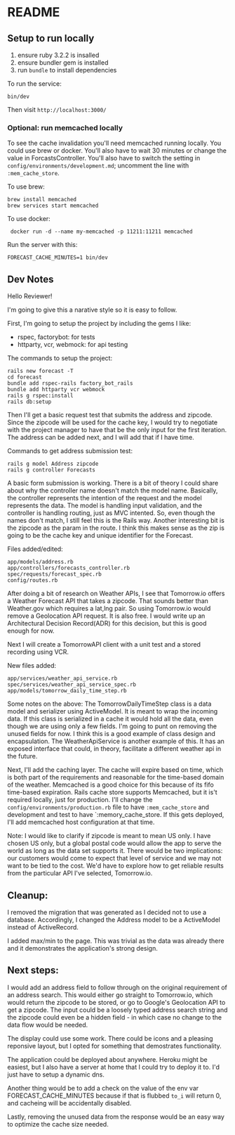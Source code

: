 # README

## Setup to run locally

1. ensure ruby 3.2.2 is insalled
1. ensure bundler gem is installed
1. run `bundle` to install dependencies 

To run the service:
``` shell
bin/dev
```
Then visit `http://localhost:3000/` 

### Optional: run memcached locally 

To see the cache invalidation you'll need memcached running locally. You could
use brew or docker. You'll also have to wait 30 minutes or change the value in
ForcastsController. You'll also have to switch the setting in
`config/environments/development.md`; uncomment the line with `:mem_cache_store`. 

To use brew:

``` shell
brew install memcached
brew services start memcached
```

To use docker:

``` shell
 docker run -d --name my-memcached -p 11211:11211 memcached
```

Run the server with this:

``` shell
FORECAST_CACHE_MINUTES=1 bin/dev 
```


## Dev Notes

Hello Reviewer!

I'm going to give this a narative style so it is easy to follow.

First, I'm going to setup the project by including the gems I like:
- rspec, factorybot: for tests
- httparty, vcr, webmock: for api testing 

The commands to setup the project:

``` shell
rails new forecast -T
cd forecast
bundle add rspec-rails factory_bot_rails 
bundle add httparty vcr webmock
rails g rspec:install
rails db:setup
```

Then I'll get a basic request test that submits the address and zipcode. Since
the zipcode will be used for the cache key, I would try to negotiate with the
project manager to have that be the only input for the first iteration. The
address can be added next, and I will add that if I have time.

Commands to get address submission test:

``` shell
rails g model Address zipcode
rails g controller Forecasts
```
    
A basic form submission is working. There is a bit of theory I could share about
why the controller name doesn't match the model name. Basically, the controller
represents the intention of the request and the model represents the data. The
model is handling input validation, and the controller is handling routing, just
as MVC intented. So, even though the names don't match, I still feel this is the
Rails way. Another interesting bit is the zipcode as the param in the route. I
think this makes sense as the zip is going to be the cache key and unique
identifier for the Forecast.

Files added/edited:

``` shell
app/models/address.rb
app/controllers/forecasts_controller.rb
spec/requests/forecast_spec.rb
config/routes.rb
```

After doing a bit of research on Weather APIs, I see that Tomorrow.io offers a
Weather Forecast API that takes a zipcode. That sounds better than Weather.gov
which requires a lat,lng pair. So using Tomorrow.io would remove a Geolocation
API request. It is also free. I would write up an Architectural Decision
Record(ADR) for this decision, but this is good enough for now.

Next I will create a TomorrowAPI client with a unit test and a stored recording using VCR.

New files added:

``` shell
app/services/weather_api_service.rb
spec/services/weather_api_service_spec.rb
app/models/tomorrow_daily_time_step.rb
```

Some notes on the above: The TomorrowDailyTimeStep class is a data model and serializer using
ActiveModel. It is meant to wrap the incoming data. If this class is serialized
in a cache it would hold all the data, even though we are using only a few
fields. I'm going to punt on removing the unused fields for now. I think this is
a good example of class design and encapsulation. The WeatherApiService is
another example of this. It has an exposed interface that could, in theory,
facilitate a different weather api in the future.

Next, I'll add the caching layer. The cache will expire based on time, which is
both part of the requirements and reasonable for the time-based domain of the
weather. Memcached is a good choice for this because of its fifo time-based
expiration. Rails cache store supports Memcached, but it is't required locally,
just for production. I'll change the `config/environments/production.rb` file to
have `:mem_cache_store` and development and test to have `:memory_cache_store.
If this gets deployed, I'll add memcached host configuration at that time.
   

Note: I would like to clarify if zipcode is meant to mean US only. I have chosen
US only, but a global postal code would allow the app to serve the world as long
as the data set supports it. There would be two implications: our customers
would come to expect that level of service and we may not want to be tied to the
cost. We'd have to explore how to get reliable results from the
particular API I've selected, Tomorrow.io.


## Cleanup: 

I removed the migration that was generated as I decided not to use a database.
Accordingly, I changed the Address model to be a ActiveModel instead of
ActiveRecord. 

I added max/min to the page. This was trivial as the data was already there and it
demonstrates the application's strong design.

## Next steps:

I would add an address field to follow through on the original requirement of an
address search. This would either go straight to Tomorrow.io, which would return
the zipcode to be stored, or go to Google's Geolocation API to get a zipcode.
The input could be a loosely typed address search string and the zipcode could
even be a hidden field - in which case no change to the data flow would
be needed. 

The display could use some work. There could be icons and a pleasing reponsive
layout, but I opted for something that demostrates functionality.

The application could be deployed about anywhere. Heroku might be easiest, but I
also have a server at home that I could try to deploy it to. I'd just have to
setup a dynamic dns. 

Another thing would be to add a check on the value of the env var
FORECAST_CACHE_MINUTES because if that is flubbed `to_i` will return 0, and
cacheing will be accidentally disabled.

Lastly, removing the unused data from the response would be an easy way to
optimize the cache size needed.





